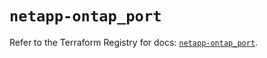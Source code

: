 # `netapp-ontap_port`

Refer to the Terraform Registry for docs: [`netapp-ontap_port`](https://registry.terraform.io/providers/netapp/netapp-ontap/2.3.0/docs/resources/port).
